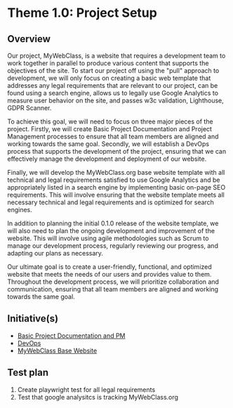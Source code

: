 # Theme 1.0: Project Setup
## Overview
Our project, MyWebClass, is a website that requires a development team to work together in parallel to produce various content that supports the objectives of the site. To start our project off using the "pull" approach to development, we will only focus on creating a basic web template that addresses any legal requirements that are relevant to our project, can be found using a search engine, allows us to legally use Google Analytics to measure user behavior on the site, and passes w3c validation, Lighthouse, GDPR Scanner.

To achieve this goal, we will need to focus on three major pieces of the project. Firstly, we will create Basic Project Documentation and Project Management processes to ensure that all team members are aligned and working towards the same goal. Secondly, we will establish a DevOps process that supports the development of the project, ensuring that we can effectively manage the development and deployment of our website.

Finally, we will develop the MyWebClass.org base website template with all technical and legal requirements satisfied to use Google Analytics and be appropriately listed in a search engine by implementing basic on-page SEO requirements. This will involve ensuring that the website template meets all necessary technical and legal requirements and is optimized for search engines.

In addition to planning the initial 0.1.0 release of the website template, we will also need to plan the ongoing development and improvement of the website. This will involve using agile methodologies such as Scrum to manage our development process, regularly reviewing our progress, and adapting our plans as necessary.

Our ultimate goal is to create a user-friendly, functional, and optimized website that meets the needs of our users and provides value to them. Throughout the development process, we will prioritize collaboration and communication, ensuring that all team members are aligned and working towards the same goal.
## Initiative(s)

* [Basic Project Documentation and PM](https://github.com/Chrissquared31/mywebclass-agile-docs/blob/bcc3b9b43462179ab0391387d9261c9b4d3a8346/documentation/theme_1/initiatives/Basic%20Project%20Documentation%20and%20PM.md)
* [DevOps](https://github.com/Chrissquared31/mywebclass-agile-docs/blob/bcc3b9b43462179ab0391387d9261c9b4d3a8346/documentation/theme_1/initiatives/DevOps.md)
* [MyWebClass Base Website](https://github.com/Chrissquared31/mywebclass-agile-docs/blob/bcc3b9b43462179ab0391387d9261c9b4d3a8346/documentation/theme_1/initiatives/MyWebClass%20Base%20Website.md)

## Test plan
1. Create playwright test for all legal requirements
2. Test that google analysitcs is tracking MyWebClass.org
